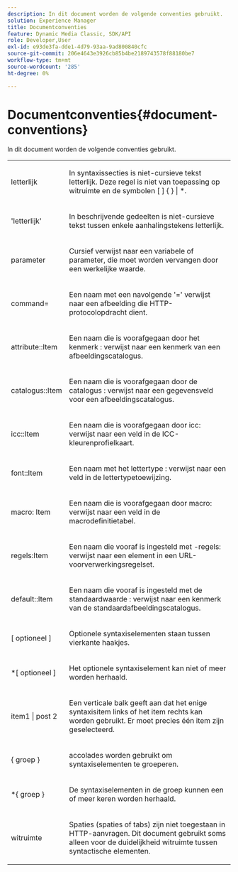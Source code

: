 ```yaml
---
description: In dit document worden de volgende conventies gebruikt.
solution: Experience Manager
title: Documentconventies
feature: Dynamic Media Classic, SDK/API
role: Developer,User
exl-id: e93de3fa-dde1-4d79-93aa-9ad800840cfc
source-git-commit: 206e4643e3926cb85b4be2189743578f88180be7
workflow-type: tm+mt
source-wordcount: '285'
ht-degree: 0%

---
```


# Documentconventies{#document-conventions}

In dit document worden de volgende conventies gebruikt.

<table id="simpletable_8C9DB0DA5F2B4C068794415602B768CB"> 
 <tr class="strow"> 
  <td class="stentry"> <p>letterlijk </p> </td> 
  <td class="stentry"> <p>In syntaxissecties is niet-cursieve tekst letterlijk. Deze regel is niet van toepassing op witruimte en de symbolen [ ] { } | *. </p> </td> 
 </tr> 
 <tr class="strow"> 
  <td class="stentry"> <p>'letterlijk' </p> </td> 
  <td class="stentry"> <p>In beschrijvende gedeelten is niet-cursieve tekst tussen enkele aanhalingstekens letterlijk. </p> </td> 
 </tr> 
 <tr class="strow"> 
  <td class="stentry"> <p> <span class="varname"> parameter  </span> </p> </td> 
  <td class="stentry"> <p>Cursief verwijst naar een variabele of parameter, die moet worden vervangen door een werkelijke waarde. </p> </td> 
 </tr> 
 <tr class="strow"> 
  <td class="stentry"> <p> <span class="codeph"> command=  </span> </p> </td> 
  <td class="stentry"> <p>Een naam met een navolgende '=' verwijst naar een afbeelding die HTTP-protocolopdracht dient. </p> </td> 
 </tr> 
 <tr class="strow"> 
  <td class="stentry"> <p> <span class="codeph"> attribute::Item  </span> </p> </td> 
  <td class="stentry"> <p>Een naam die is voorafgegaan door het kenmerk <span class="codeph">: </span> verwijst naar een kenmerk van een afbeeldingscatalogus. </p> </td> 
 </tr> 
 <tr class="strow"> 
  <td class="stentry"> <p> <span class="codeph"> catalogus::Item  </span> </p> </td> 
  <td class="stentry"> <p>Een naam die is voorafgegaan door de catalogus <span class="codeph">: </span> verwijst naar een gegevensveld voor een afbeeldingscatalogus. </p> </td> 
 </tr> 
 <tr class="strow"> 
  <td class="stentry"> <p> <span class="codeph"> icc::Item  </span> </p> </td> 
  <td class="stentry"> <p>Een naam die is voorafgegaan door <span class="codeph"> icc: </span> verwijst naar een veld in de ICC-kleurenprofielkaart. </p> </td> 
 </tr> 
 <tr class="strow"> 
  <td class="stentry"> <p> <span class="codeph"> font::Item  </span> </p> </td> 
  <td class="stentry"> <p>Een naam met het lettertype <span class="codeph">: </span> verwijst naar een veld in de lettertypetoewijzing. </p> </td> 
 </tr> 
 <tr class="strow"> 
  <td class="stentry"> <p> <span class="codeph"> macro: Item  </span> </p> </td> 
  <td class="stentry"> <p>Een naam die is voorafgegaan door <span class="codeph"> macro: </span> verwijst naar een veld in de macrodefinitietabel. </p> </td> 
 </tr> 
 <tr class="strow"> 
  <td class="stentry"> <p> <span class="codeph"> regels:Item  </span> </p> </td> 
  <td class="stentry"> <p>Een naam die vooraf is ingesteld met <span class="codeph">-regels: </span> verwijst naar een element in een URL-voorverwerkingsregelset. </p> </td> 
 </tr> 
 <tr class="strow"> 
  <td class="stentry"> <p> <span class="codeph"> default::Item  </span> </p> </td> 
  <td class="stentry"> <p>Een naam die vooraf is ingesteld met de standaardwaarde <span class="codeph">: </span> verwijst naar een kenmerk van de standaardafbeeldingscatalogus. </p> </td> 
 </tr> 
 <tr class="strow"> 
  <td class="stentry"> <p> <span class="codeph"> [  <span class="varname"> optioneel  </span>]  </span> </p> </td> 
  <td class="stentry"> <p>Optionele syntaxiselementen staan tussen vierkante haakjes. </p> </td> 
 </tr> 
 <tr class="strow"> 
  <td class="stentry"> <p> <span class="codeph"> *[  <span class="varname"> optioneel  </span>]  </span> </p> </td> 
  <td class="stentry"> <p>Het <span class="varname"> optionele </span> syntaxiselement kan niet of meer worden herhaald. </p> </td> 
 </tr> 
 <tr class="strow"> 
  <td class="stentry"> <p> <span class="codeph"> <span class="varname"> item1  </span>|  <span class="varname"> post 2  </span> </span> </p> </td> 
  <td class="stentry"> <p>Een verticale balk geeft aan dat het enige syntaxisitem links of het item rechts kan worden gebruikt. Er moet precies één item zijn geselecteerd. </p> </td> 
 </tr> 
 <tr class="strow"> 
  <td class="stentry"> <p> <span class="codeph"> {  <span class="varname"> groep  </span>}  </span> </p> </td> 
  <td class="stentry"> <p>accolades worden gebruikt om syntaxiselementen te groeperen. </p> </td> 
 </tr> 
 <tr class="strow"> 
  <td class="stentry"> <p> <span class="codeph"> *{  <span class="varname"> groep  </span>}  </span> </p> </td> 
  <td class="stentry"> <p>De syntaxiselementen in de groep kunnen een of meer keren worden herhaald. </p> </td> 
 </tr> 
 <tr class="strow"> 
  <td class="stentry"> <p>witruimte </p> </td> 
  <td class="stentry"> <p>Spaties (spaties of tabs) zijn niet toegestaan in HTTP-aanvragen. Dit document gebruikt soms alleen voor de duidelijkheid witruimte tussen syntactische elementen. </p> </td> 
 </tr> 
</table>
